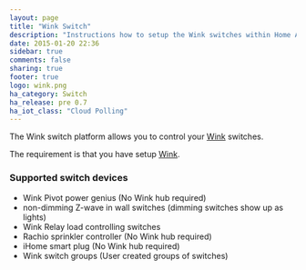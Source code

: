 ```yaml
---
layout: page
title: "Wink Switch"
description: "Instructions how to setup the Wink switches within Home Assistant."
date: 2015-01-20 22:36
sidebar: true
comments: false
sharing: true
footer: true
logo: wink.png
ha_category: Switch
ha_release: pre 0.7
ha_iot_class: "Cloud Polling"
---
```



The Wink switch platform allows you to control your [Wink](http://www.wink.com/) switches.

The requirement is that you have setup [Wink](/components/wink/).


### Supported switch devices

- Wink Pivot power genius (No Wink hub required)
- non-dimming Z-wave in wall switches (dimming switches show up as lights)
- Wink Relay load controlling switches
- Rachio sprinkler controller (No Wink hub required)
- iHome smart plug (No Wink hub required)
- Wink switch groups (User created groups of switches)

